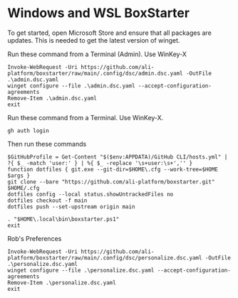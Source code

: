 # Windows and WSL BoxStarter

To get started, open Microsoft Store and ensure that all packages are updates.  This is needed to get the latest version of winget.

Run these command from a Terminal (Admin).  Use WinKey-X
```
Invoke-WebRequest -Uri https://github.com/ali-platform/boxstarter/raw/main/.config/dsc/admin.dsc.yaml -OutFile .\admin.dsc.yaml
winget configure --file .\admin.dsc.yaml --accept-configuration-agreements
Remove-Item .\admin.dsc.yaml
exit
```

Run these command from a Terminal.  Use WinKey-X.
```
gh auth login
```

Then run these commands
```
$GitHubProfile = Get-Content "$($env:APPDATA)/GitHub CLI/hosts.yml" | ?{ $_ -match 'user:' } | %{ $_ -replace '\s+user:\s+','' }
function dotfiles { git.exe --git-dir=$HOME\.cfg --work-tree=$HOME $args }
git clone --bare "https://github.com/ali-platform/boxstarter.git" $HOME/.cfg
dotfiles config --local status.showUntrackedFiles no
dotfiles checkout -f main
dotfiles push --set-upstream origin main

. "$HOME\.local\bin\boxstarter.ps1"
exit
```

Rob's Preferences
```
Invoke-WebRequest -Uri https://github.com/ali-platform/boxstarter/raw/main/.config/dsc/personalize.dsc.yaml -OutFile .\personalize.dsc.yaml
winget configure --file .\personalize.dsc.yaml --accept-configuration-agreements
Remove-Item .\personalize.dsc.yaml
exit
```
